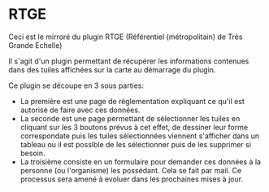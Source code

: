 # RTGE

Ceci est le mirroré du plugin RTGE (Référentiel (métropolitain) de Très Grande Echelle)

Il s'agit d'un plugin permettant de récupérer les informations contenues dans des tuiles affichées sur la carte au démarrage du plugin.

Ce plugin se découpe en 3 sous parties: 
- La première est une page de règlementation expliquant ce qu'il est autorisé de faire avec ces données.
- La seconde est une page permettant de sélectionner les tuiles en cliquant sur les 3 boutons prévus à cet effet, de dessiner leur forme correspondate puis les tuiles sélectionnées viennent s'afficher dans un tableau ou il est possible de les sélectionner puis de les supprimer si besoin.
- La troisième consiste en un formulaire pour demander ces données à la personne (ou l'organisme) les possédant. Cela se fait par mail. Ce processus sera amené à evoluer dans les prochaines mises à jour.
